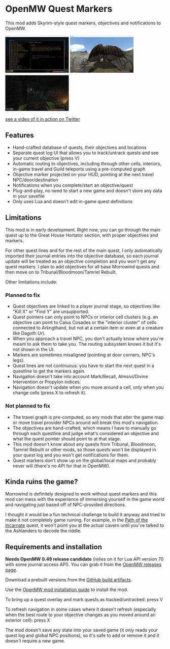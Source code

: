 # OpenMW Quest Markers

This mod adds Skyrim-style quest markers, objectives and notifications to OpenMW.

<a href = "docs/screenshot_1.jpg"><img src="docs/screenshot_1.jpg" width=200></a>  <a href = "docs/screenshot_2.jpg"><img src="docs/screenshot_2.jpg" width=200></a>  <a href = "docs/screenshot_3.jpg"><img src="docs/screenshot_3.jpg" width=200></a> 

[see a video of it in action on Twitter](https://x.com/mildbyte/status/1887997189298725334)

## Features

- Hand-crafted database of quests, their objectives and locations
- Separate quest log UI that allows you to track/untrack quests and see your current objective (press V)
- Automatic routing to objectives, including through other cells, interiors, in-game travel and Guild teleports using a pre-computed graph
- Objective marker projected on your HUD, pointing at the next travel NPC/door/destination
- Notifications when you complete/start an objective/quest
- Plug-and-play, no need to start a new game and doesn't store any data in your savefile
- Only uses Lua and doesn't edit in-game quest definitions

## Limitations

This mod is in early development. Right now, you can go through the main quest up to the Great House Hortator section, with proper objectives and markers.

For other quest lines and for the rest of the main quest, I only automatically imported their journal entries into the objective database, so each journal update will be treated as an objective completion and you won't get any quest markers. I plan to add objectives for all base Morrowind quests and then move on to Tribunal/Bloodmoon/Tamriel Rebuilt.

Other limitations include:

### Planned to fix

- Quest objectives are linked to a player journal stage, so objectives like "Kill X" or "Find Y" are unsupported.
- Quest pointers can only point to NPCs or interior cell clusters (e.g. an objective can point to Caius Cosades or the "interior cluster" of cells connected to Arkngthand, but not at a certain item or even at a creature like Dagoth Ur).
- When you approach a travel NPC, you don't actually know where you're meant to ask them to take you. The routing subsystem knows it but it's not shown in the UI.
- Markers are sometimes misaligned (pointing at door corners, NPC's legs).
- Quest lines are not continuous: you have to start the next quest in a questline to get the markers again.
- Navigation doesn't take into account Mark/Recall, Almsivi/Divine Intervention or Propylon indices.
- Navigation doesn't update when you move around a cell, only when you change cells (press X to refresh it).

### Not planned to fix

- The travel graph is pre-computed, so any mods that alter the game map or move travel provider NPCs around will break this mod's navigation.
- The objectives are hand-crafted, which means I have to manually go through each questline and judge what's considered an objective and what the quest pointer should point to at that stage.
- This mod doesn't know about any quests from Tribunal, Bloodmoon, Tamriel Rebuilt or other mods, so those quests won't be displayed in your quest log and you won't get notifications for them.
- Quest markers don't show up on the global/local maps and probably never will (there's no API for that in OpenMW).

## Kinda ruins the game?

Morrowind is definitely designed to work without quest markers and this mod can mess with the experience of immersing yourself in the game world and navigating just based off of NPC-provided directions.

I thought it would be a fun technical challenge to build it anyway and tried to make it not completely game ruining. For example, in the [Path of the Incarnate](https://en.uesp.net/wiki/Morrowind:The_Path_of_the_Incarnate) quest, it won't point you at the actual cavern until you've talked to the Ashlanders to decode the riddle.

## Requirements and installation

**Needs OpenMW 0.49 release candidate** (relies on it for Lua API version 70 with some journal access API). You can grab it from the [OpenMW releases page](https://github.com/OpenMW/openmw/releases/).

Download a prebuilt versions from the [GitHub build artifacts](https://github.com/mildbyte/openmw-skyrim-quest-markers/actions?query=branch%3Amaster).

Use the [OpenMW mod installation guide](https://openmw.readthedocs.io/en/stable/reference/modding/mod-install.html) to install the mod.

To bring up a quest overlay and mark quests as tracked/untracked: press V

To refresh navigation in some cases where it doesn't refresh (especially when the best route to your objective changes as you moved around an exterior cell): press X

The mod doesn't save any state into your saved game (it only reads your quest log and global NPC positions), so it's safe to add or remove it and it doesn't require a new game.
